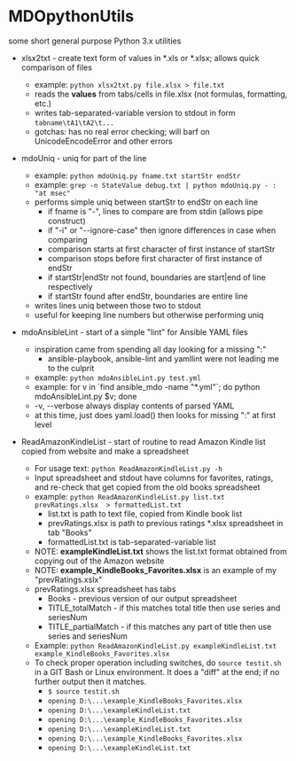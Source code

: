 # MDOpythonUtils
some short general purpose Python 3.x utilities

- xlsx2txt - create text form of values in \*.xls or \*.xlsx; allows quick comparison of files
  - example: `python xlsx2txt.py file.xlsx > file.txt`
  - reads the **values** from tabs/cells in file.xlsx (not formulas, formatting, etc.)
  - writes tab-separated-variable version to stdout in form `tabname\tA1\tA2\t...`
  - gotchas: has no real error checking; will barf on UnicodeEncodeError and other errors

- mdoUniq - uniq for part of the line
  - example: `python mdoUniq.py fname.txt startStr endStr`
  - example: `grep -n StateValue debug.txt | python mdoUniq.py - : "at msec"`
  - performs simple uniq between startStr to endStr on each line
    - if fname is "-", lines to compare are from stdin (allows pipe construct)
    - if "-i" or "--ignore-case" then ignore differences in case when comparing
    - comparison starts at first character of first instance of startStr
    - comparison stops before first character of first instance of endStr
    - if startStr|endStr not found, boundaries are start|end of line respectively
    - if startStr found after endStr, boundaries are entire line
  - writes lines uniq between those two to stdout
  - useful for keeping line numbers but otherwise performing uniq

- mdoAnsibleLint - start of a simple "lint" for Ansible YAML files
  - inspiration came from spending all day looking for a missing ":"
    - ansible-playbook, ansible-lint and yamllint were not leading me to the culprit
  - example: `python mdoAnsibleLint.py test.yml`
  - example: for v in \`find ansible_mdo -name "*.yml"\`; do python mdoAnsibleLint.py $v; done
  - -v, --verbose  always display contents of parsed YAML
  - at this time, just does yaml.load() then looks for missing ":" at first level

- ReadAmazonKindleList - start of routine to read Amazon Kindle list copied from website and make a spreadsheet
  - For usage text: `python ReadAmazonKindleList.py -h`
  - Input spreadsheet and stdout have columns for favorites, ratings, and re-check that get copied from the old books spreadsheet
  - example: `python ReadAmazonKindleList.py list.txt prevRatings.xlsx  > formattedList.txt`
    - list.txt is path to text file, copied from Kindle book list
    - prevRatings.xlsx is path to previous ratings *.xlsx spreadsheet in tab "Books"
    - formattedList.txt is tab-separated-variable list
  - NOTE: **exampleKindleList.txt** shows the list.txt format obtained from copying out of the Amazon website
  - NOTE: **example_KindleBooks_Favorites.xlsx** is an example of my "prevRatings.xslx"
  - prevRatings.xlsx spreadsheet has tabs
    - Books                - previous version of our output spreadsheet
    - TITLE_totalMatch     - if this matches total title then use series and seriesNum
    - TITLE_partialMatch   - if this matches any part of title then use series and seriesNum
  - Example: `python ReadAmazonKindleList.py exampleKindleList.txt example_KindleBooks_Favorites.xlsx`
  - To check proper operation including switches, do `source testit.sh` in a GIT Bash or Linux environment. It does a "diff" at the end; if no further output then it matches.
    - `$ source testit.sh`
    - `opening D:\...\example_KindleBooks_Favorites.xlsx`
    - `opening D:\...\exampleKindleList.txt`
    - `opening D:\...\example_KindleBooks_Favorites.xlsx`
    - `opening D:\...\exampleKindleList.txt`
    - `opening D:\...\example_KindleBooks_Favorites.xlsx`
    - `opening D:\...\exampleKindleList.txt`
